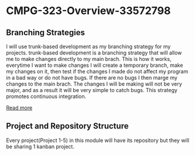 # CMPG-323-Overview-33572798
## Branching Strategies
I will use trunk-based development as my branching strategy for my projects.
trunk-based development is a branching strategy that will allow me to make changes directly to my main brach.
This is how it works, everytime I want to make changes I will create a temporary branch, make my changes on it, then test if the
changes I made do not affect my program in a bad way or do not have bugs. If there are no bugs I then marge my changes to the main brach.
The changes I will be making will not be very major, and as a result it will be very simple to catch bugs. This strategy promotes continuous integration.

<a href = "https://launchdarkly.com/blog/git-branching-strategies-vs-trunk-based-development/"> Read more<a/>

## Project and Repository Structure
Every project(Project 1-5) in this module  will have its repository but they will be sharing 1 kanban project. 
